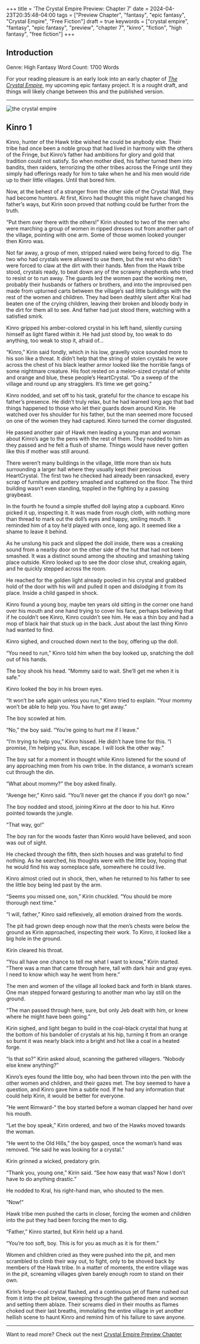 +++
title = 'The Crystal Empire Preview: Chapter 7'
date = 2024-04-23T20:35:48-04:00
tags = ["Preview Chapter", "fantasy", "epic fantasy", "Crystal Empire", "Free Fiction"]
draft = true
keywords = ["crystal empire", "fantasy", "epic fantasy", "preview", "chapter 7", "kinro", "fiction", "high fantasy", "free fiction"]
+++

## Introduction
Genre: High Fantasy
Word Count: 1700 Words

For your reading pleasure is an early look into an early chapter of [*The Crystal Empire*](/works/crystal-empire), my upcoming epic fantasy project. It is a rought draft, and things will likely change between this and the published version.

---

![the crystal empire](/images/crystal-empire-logo.png)

## Kinro 1


Kinro, hunter of the Hawk tribe wished he could be anybody else. Their tribe had once been a noble group that had lived in harmony with the others of the Fringe, but Kinro’s father had ambitions for glory and gold that tradition could not satisfy. So when mother died, his father turned them into bandits, then raiders, terrorizing the other tribes across the Fringe until they simply had offerings ready for him to take when he and his men would ride up to their little villages. Until that bored him.

Now, at the behest of a stranger from the other side of the Crystal Wall, they had become hunters. At first, Kinro had thought this might have changed his father’s ways, but Kirin soon proved that nothing could be further from the truth.

“Put them over there with the others!” Kirin shouted to two of the men who were marching a group of women in ripped dresses out from another part of the village, pointing with one arm. Some of those women looked younger then Kinro was. 

Not far away, a group of men, stripped naked were being forced to dig. The two who had crystals were allowed to use them, but the rest who didn’t were forced to claw at the dirt with their hands. Men from the Hawk tribe stood, crystals ready, to beat down any of the scrawny shepherds who tried to resist or to run away. The guards led the women past the working men, probably their husbands or fathers or brothers, and into the improvised pen made from upturned carts between the village’s sad little buildings with the rest of the women and children. They had been deathly silent after Kral had beaten one of the crying children, leaving their broken and bloody body in the dirt for them all to see. And father had just stood there, watching with a satisfied smirk.

Kinro gripped his amber-colored crystal in his left hand, silently cursing himself as light flared within it. He had just stood by, too weak to do anything, too weak to stop it, afraid of…

“Kinro,” Kirin said fondly, which in his low, gravelly voice sounded more to his son like a threat. It didn’t help that the string of stolen crystals he wore across the chest of his black leather armor looked like the horrible fangs of some nightmare creature. His foot rested on a melon-sized crystal of white and orange and blue, these people’s HeartCrystal. “Do a sweep of the village and round up any stragglers. It’s time we get going.”

Kinro nodded, and set off to his task, grateful for the chance to escape his father’s presence. He didn’t truly relax, but he had learned long ago that bad things happened to those who let their guards down around Kirin. He watched over his shoulder for his father, but the man seemed more focused on one of the women they had captured. Kinro turned the corner disgusted.

He passed another pair of Hawk men leading a young man and woman about Kinro’s age to the pens with the rest of them. They nodded to him as they passed and he felt a flush of shame. Things would have never gotten like this if mother was still around.

There weren’t many buildings in the village, little more than six huts surrounding a larger hall where they usually kept their precious HeartCrystal. The first two he checked had already been ransacked, every scrap of furniture and pottery smashed and scattered on the floor. The third building wasn’t even standing, toppled in the fighting by a passing graybeast. 

In the fourth he found a simple stuffed doll laying atop a cupboard. Kinro picked it up, inspecting it. It was made from rough cloth, with nothing more than thread to mark out the doll’s eyes and happy, smiling mouth. It reminded him of a toy he’d played with once, long ago. It seemed like a shame to leave it behind.

As he unslung his pack and slipped the doll inside, there was a creaking sound from a nearby door on the other side of the hut that had not been smashed. It was a distinct sound among the shouting and smashing taking place outside. Kinro looked up to see the door close shut, creaking again, and he quickly stepped across the room.

He reached for the golden light already pooled in his crystal and grabbed hold of the door with his will and pulled it open and dislodging it from its place. Inside a child gasped in shock.

Kinro found a young boy, maybe ten years old sitting in the corner one hand over his mouth and one hand trying to cover his face, perhaps believing that if he couldn’t see Kinro, Kinro couldn’t see him. He was a thin boy and had a mop of black hair that stuck up in the back. Just about the last thing Kinro had wanted to find.

Kinro sighed, and crouched down next to the boy, offering up the doll.

“You need to run,” Kinro told him when the boy looked up, snatching the doll out of his hands.

The boy shook his head. “Mommy said to wait. She’ll get me when it is safe.”

Kinro looked the boy in his brown eyes.

“It won’t be safe again unless you run,” Kinro tried to explain. “Your mommy won’t be able to help you. You have to get away.”

The boy scowled at him.

“No,” the boy said. “You’re going to hurt me if I leave.”

“I’m trying to help you,” Kinro hissed. He didn’t have time for this. “I promise, I’m helping you. Run, escape. I will look the other way.”

The boy sat for a moment in thought while Kinro listened for the sound of any approaching men from his own tribe. In the distance, a woman’s scream cut through the din.

“What about mommy?” the boy asked finally.

“Avenge her,” Kinro said. “You’ll never get the chance if you don’t go now.”

The boy nodded and stood, joining Kinro at the door to his hut. Kinro pointed towards the jungle.

“That way, go!”

The boy ran for the woods faster than Kinro would have believed, and soon was out of sight.

He checked through the fifth, then sixth houses and was grateful to find nothing. As he searched, his thoughts were with the little boy, hoping that he would find his way someplace safe, somewhere he could live.

Kinro almost cried out in shock, then, when he returned to his father to see the little boy being led past by the arm.

“Seems you missed one, son,” Kirin chuckled. “You should be more thorough next time.”

“I will, father,” Kinro said reflexively, all emotion drained from the words.

The pit had grown deep enough now that the men’s chests were below the ground as Kirin approached, inspecting their work. To Kinro, it looked like a big hole in the ground.

Kirin cleared his throat.

“You all have one chance to tell me what I want to know,” Kirin started. “There was a man that came through here, tall with dark hair and gray eyes. I need to know which way he went from here.”

The men and women of the village all looked back and forth in blank stares. One man stepped forward gesturing to another man who lay still on the ground.

“The man passed through here, sure, but only Jeb dealt with him, or knew where he might have been going.”

Kirin sighed, and light began to build in the coal-black crystal that hung at the bottom of his bandolier of crystals at his hip, turning it from an orange so burnt it was nearly black into a bright and hot like a coal in a heated forge. 

“Is that so?” Kirin asked aloud, scanning the gathered villagers. “Nobody else knew anything?”

Kinro’s eyes found the little boy, who had been thrown into the pen with the other women and children, and their gazes met. The boy seemed to have a question, and Kinro gave him a subtle nod. If he had any information that could help Kirin, it would be better for everyone.

“He went Rimward-“ the boy started before a woman clapped her hand over his mouth.

“Let the boy speak,” Kirin ordered, and two of the Hawks moved towards the woman.

“He went to the Old Hills,” the boy gasped, once the woman’s hand was removed. “He said he was looking for a crystal.”

Kirin grinned a wicked, predatory grin.

“Thank you, young one,” Kirin said. “See how easy that was? Now I don’t have to do anything drastic.”

He nodded to Kral, his right-hand man, who shouted to the men.

“Now!”

Hawk tribe men pushed the carts in closer, forcing the women and children into the put they had been forcing the men to dig.

“Father,” Kinro started, but Kirin held up a hand.

“You’re too soft, boy. This is for you as much as it is for them.”

Women and children cried as they were pushed into the pit, and men scrambled to climb their way out, to fight, only to be shoved back by members of the Hawk tribe. In a matter of moments, the entire village was in the pit, screaming villages given barely enough room to stand on their own.

Kirin’s forge-coal crystal flashed, and a continuous jet of flame rushed out from it into the pit below, sweeping through the gathered men and women and setting them ablaze. Their screams died in their mouths as flames choked out their last breaths, immolating the entire village in yet another hellish scene to haunt Kinro and remind him of his failure to save anyone.

---

Want to read more? Check out the next [Crystal Empire Preview Chapter](/posts/2024-crystal-empire-preview-4)